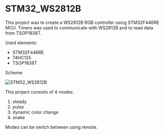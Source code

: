 # STM32_WS2812B

This project was to create a WS2812B RGB controller using STM32F446RE MCU. Timers was used to communicate with WS2812B and to read data from TSOP1838T.

Used elements:
- STM32F446RE
- 74HC125
- TSOP1838T

Scheme:

![STM32_WS2812B](https://github.com/adrianraczka/STM32_WS2812B/assets/109549335/6410b8ed-9d3c-4c42-8169-114ad0921f71) 

This project consists of 4 modes:
1. steady
2. pulse
3. dynamic color change
4. snake

Modes can be switch between using remote.
